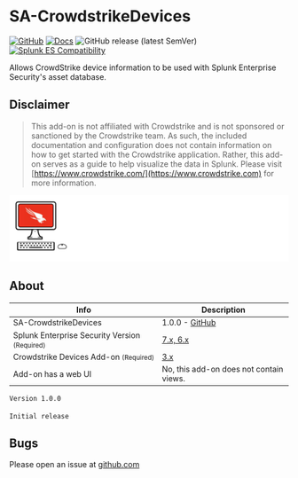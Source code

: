 # SA-CrowdstrikeDevices

[![GitHub](https://img.shields.io/github/license/ZachChristensen28/SA-CrowdstrikeDevices)]()
[![Docs](https://github.com/ZachChristensen28/SA-CrowdstrikeDevices/actions/workflows/ci.yml/badge.svg)](https://splunk-sa-crowdstrike.ztsplunker.com/)
![GitHub release (latest SemVer)](https://img.shields.io/github/v/release/ZachChristensen28/SA-CrowdstrikeDevices)
[![Splunk ES Compatibility](https://img.shields.io/badge/Splunk%20ES%20Compatibility-7.x%20|%206.x-success)](https://splunkbase.splunk.com/app/263)

Allows CrowdStrike device information to be used with Splunk Enterprise Security's asset database.

## Disclaimer

> This add-on is not affiliated with Crowdstrike and is not sponsored or sanctioned by the Crowdstrike team. As such, the included documentation and configuration does not contain information on how to get started with the Crowdstrike application. Rather, this add-on serves as a guide to help visualize the data in Splunk. Please visit [https://www.crowdstrike.com/](https://www.crowdstrike.com) for more information.

![SA-CrowdstrikeDevices](./docs/assets/sa-crowdstrike-logo-dark.svg)

## About

Info | Description
------|----------
SA-CrowdstrikeDevices | 1.0.0 - [GitHub](https://github.com/ZachChristensen28/SA-CrowdstrikeDevices)
Splunk Enterprise Security Version <small>(Required)</small> | [7.x, 6.x](https://splunkbase.splunk.com/app/263)
Crowdstrike Devices Add-on <small>(Required)</small> | [3.x](https://splunkbase.splunk.com/app/5570)
Add-on has a web UI | No, this add-on does not contain views.

```TEXT
Version 1.0.0

Initial release
```

## Bugs

Please open an issue at [github.com](https://github.com/ZachChristensen28/SA-CrowdstrikeDevices/issues)
